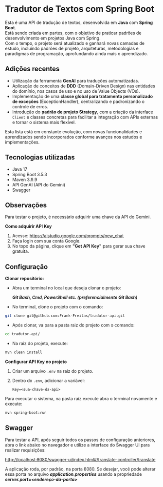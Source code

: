 # Tradutor de Textos com Spring Boot

Esta é uma API de tradução de textos, desenvolvida em **Java** com **Spring Boot**.  
Está sendo criada em partes, com o objetivo de praticar padrões de desenvolvimento em projetos Java com Spring.  
Com o tempo, o projeto será atualizado e ganhará novas camadas de estudo, incluindo padrões de projeto, arquiteturas, metodologias e paradigmas de programação, aprofundando ainda mais o aprendizado.

## Adições recentes

- Utilização da ferramenta **GenAI** para traduções automatizadas.
- Aplicação de conceitos de **DDD** (Domain-Driven Design) nas entidades do domínio, nos casos de uso e no uso de Value Objects (VOs).
- Implementação de uma **classe global para tratamento personalizado de exceções** (ExceptionHandler), centralizando e padronizando o controle de erros.
- Introdução do **padrão de projeto Strategy**, com a criação da interface `Client` e classes concretas para facilitar a integração com APIs externas e tornar o sistema mais flexível.

Esta lista está em constante evolução, com novas funcionalidades e aprendizados sendo incorporados conforme avanços nos estudos e implementações.

## Tecnologias utilizadas
- Java 17
- Spring Boot 3.5.3
- Maven  3.9.9
- API GenAI (API do Gemini)
- Swagger

## Observações
Para testar o projeto, é necessário adquirir uma chave da API do Gemini.

**Como adquirir API Key**

1. Acesse: https://aistudio.google.com/prompts/new_chat
2. Faça login com sua conta Google.
3. No topo da página, clique em **"Get API Key"** para gerar sua chave gratuita.

## Configuração

**Clonar repositório:**

- Abra um terminal no local que deseja clonar o projeto:
   
   ***Git Bash, Cmd, PowerShell etc. (preferencialmente Git Bash)***

- No terminal, clone o projeto com o comando:
```bash
git clone git@github.com:Frank-Freitas/tradutor-api.git
```

- Após clonar, va para a pasta raiz do projeto com o comando:
```bash
cd tradutor-api/
```

- Na raiz do projeto, execute:
```bash
mvn clean install
```

**Configurar API Key no projeto**

1. Criar um arquivo `.env` na raiz do projeto.
2. Dentro do `.env`, adicionar a variável:

   ```env
   Key=<sua-chave-da-api>
   ```

Para executar o sistema, na pasta raiz execute abra o terminal novamente e execute:
```bash
mvn spring-boot:run
```

## Swagger
Para testar a API, após seguir todos os passos de configuração anteriores, abra o link abaixo no navegador e utilize a interface do Swagger UI para realizar requisições:

[http://localhost:8080/swagger-ui/index.html#/translate-controller/translate](http://localhost:8080/swagger-ui/index.html#/translate-controller/translate)

A aplicação roda, por padrão, na porta 8080.
Se desejar, você pode alterar essa porta no arquivo ***application.properties*** usando a propriedade ***server.port=<endereço-da-porta>***
